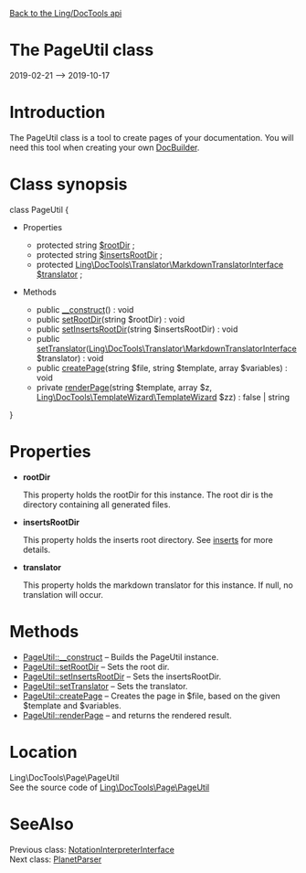 [Back to the Ling/DocTools api](https://github.com/lingtalfi/DocTools/blob/master/doc/api/Ling/DocTools.md)



The PageUtil class
================
2019-02-21 --> 2019-10-17






Introduction
============

The PageUtil class is a tool to create pages of your documentation.
You will need this tool when creating your own [DocBuilder](https://github.com/lingtalfi/DocTools/blob/master/doc/api/Ling/DocTools/DocBuilder/DocBuilder.md).



Class synopsis
==============


class <span class="pl-k">PageUtil</span>  {

- Properties
    - protected string [$rootDir](#property-rootDir) ;
    - protected string [$insertsRootDir](#property-insertsRootDir) ;
    - protected [Ling\DocTools\Translator\MarkdownTranslatorInterface](https://github.com/lingtalfi/DocTools/blob/master/doc/api/Ling/DocTools/Translator/MarkdownTranslatorInterface.md) [$translator](#property-translator) ;

- Methods
    - public [__construct](https://github.com/lingtalfi/DocTools/blob/master/doc/api/Ling/DocTools/Page/PageUtil/__construct.md)() : void
    - public [setRootDir](https://github.com/lingtalfi/DocTools/blob/master/doc/api/Ling/DocTools/Page/PageUtil/setRootDir.md)(string $rootDir) : void
    - public [setInsertsRootDir](https://github.com/lingtalfi/DocTools/blob/master/doc/api/Ling/DocTools/Page/PageUtil/setInsertsRootDir.md)(string $insertsRootDir) : void
    - public [setTranslator](https://github.com/lingtalfi/DocTools/blob/master/doc/api/Ling/DocTools/Page/PageUtil/setTranslator.md)([Ling\DocTools\Translator\MarkdownTranslatorInterface](https://github.com/lingtalfi/DocTools/blob/master/doc/api/Ling/DocTools/Translator/MarkdownTranslatorInterface.md) $translator) : void
    - public [createPage](https://github.com/lingtalfi/DocTools/blob/master/doc/api/Ling/DocTools/Page/PageUtil/createPage.md)(string $file, string $template, array $variables) : void
    - private [renderPage](https://github.com/lingtalfi/DocTools/blob/master/doc/api/Ling/DocTools/Page/PageUtil/renderPage.md)(string $template, array $z, [Ling\DocTools\TemplateWizard\TemplateWizard](https://github.com/lingtalfi/DocTools/blob/master/doc/api/Ling/DocTools/TemplateWizard/TemplateWizard.md) $zz) : false | string

}




Properties
=============

- <span id="property-rootDir"><b>rootDir</b></span>

    This property holds the rootDir for this instance.
    The root dir is the directory containing all generated files.
    
    

- <span id="property-insertsRootDir"><b>insertsRootDir</b></span>

    This property holds the inserts root directory.
    See [inserts](https://github.com/lingtalfi/DocTools/blob/master/README.md#inserts) for more details.
    
    

- <span id="property-translator"><b>translator</b></span>

    This property holds the markdown translator for this instance.
    If null, no translation will occur.
    
    



Methods
==============

- [PageUtil::__construct](https://github.com/lingtalfi/DocTools/blob/master/doc/api/Ling/DocTools/Page/PageUtil/__construct.md) &ndash; Builds the PageUtil instance.
- [PageUtil::setRootDir](https://github.com/lingtalfi/DocTools/blob/master/doc/api/Ling/DocTools/Page/PageUtil/setRootDir.md) &ndash; Sets the root dir.
- [PageUtil::setInsertsRootDir](https://github.com/lingtalfi/DocTools/blob/master/doc/api/Ling/DocTools/Page/PageUtil/setInsertsRootDir.md) &ndash; Sets the insertsRootDir.
- [PageUtil::setTranslator](https://github.com/lingtalfi/DocTools/blob/master/doc/api/Ling/DocTools/Page/PageUtil/setTranslator.md) &ndash; Sets the translator.
- [PageUtil::createPage](https://github.com/lingtalfi/DocTools/blob/master/doc/api/Ling/DocTools/Page/PageUtil/createPage.md) &ndash; Creates the page in $file, based on the given $template and $variables.
- [PageUtil::renderPage](https://github.com/lingtalfi/DocTools/blob/master/doc/api/Ling/DocTools/Page/PageUtil/renderPage.md) &ndash; and returns the rendered result.





Location
=============
Ling\DocTools\Page\PageUtil<br>
See the source code of [Ling\DocTools\Page\PageUtil](https://github.com/lingtalfi/DocTools/blob/master/Page/PageUtil.php)



SeeAlso
==============
Previous class: [NotationInterpreterInterface](https://github.com/lingtalfi/DocTools/blob/master/doc/api/Ling/DocTools/Interpreter/NotationInterpreterInterface.md)<br>Next class: [PlanetParser](https://github.com/lingtalfi/DocTools/blob/master/doc/api/Ling/DocTools/PlanetParser/PlanetParser.md)<br>
